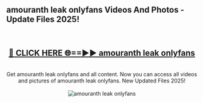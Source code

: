 <h2>amouranth leak onlyfans Videos And Photos - Update Files 2025!</h2>
<br>
<div align="center">
<h2><a href="https://top-ai-tools.click/QrbHav" rel="nofollow">🔴 CLICK HERE 🌐==►► amouranth leak onlyfans</a></h2>
<br>
Get amouranth leak onlyfans and all content. Now you can access all videos and pictures of amouranth leak onlyfans. New Updated Files 2025!
<br>
<br>
<a href="https://top-ai-tools.click/QrbHav" rel="nofollow" data-target="animated-image.originalLink"><img src="https://i.ibb.co.com/WyWwxjT/player-gif2.gif" alt="amouranth leak onlyfans" style="max-width: 100%; display: inline-block;" data-target="animated-image.originalImage"></a>
</div>
<br>